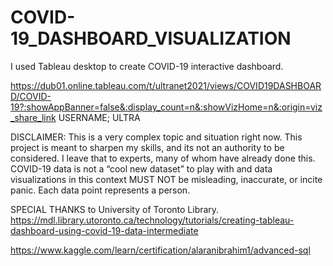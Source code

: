 # COVID-19_DASHBOARD_VISUALIZATION

I used Tableau desktop to create COVID-19 interactive dashboard.

https://dub01.online.tableau.com/t/ultranet2021/views/COVID19DASHBOARD/COVID-19?:showAppBanner=false&:display_count=n&:showVizHome=n&:origin=viz_share_link
USERNAME; ULTRA


DISCLAIMER: This is a very complex topic and situation right now. This project is meant to sharpen my skills, and its not an authority to be considered. I leave that to experts, many of whom have already done this.
COVID-19 data is not a “cool new dataset” to play with and data visualizations in this context MUST NOT be misleading, inaccurate, or incite panic. Each data point represents a person. 



SPECIAL THANKS to University of Toronto Library.
https://mdl.library.utoronto.ca/technology/tutorials/creating-tableau-dashboard-using-covid-19-data-intermediate


https://www.kaggle.com/learn/certification/alaranibrahim1/advanced-sql
